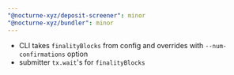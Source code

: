```yaml
---
"@nocturne-xyz/deposit-screener": minor
"@nocturne-xyz/bundler": minor
---
```


- CLI takes `finalityBlocks` from config and overrides with `--num-confirmations` option
- submitter `tx.wait`'s for `finalityBlocks`
